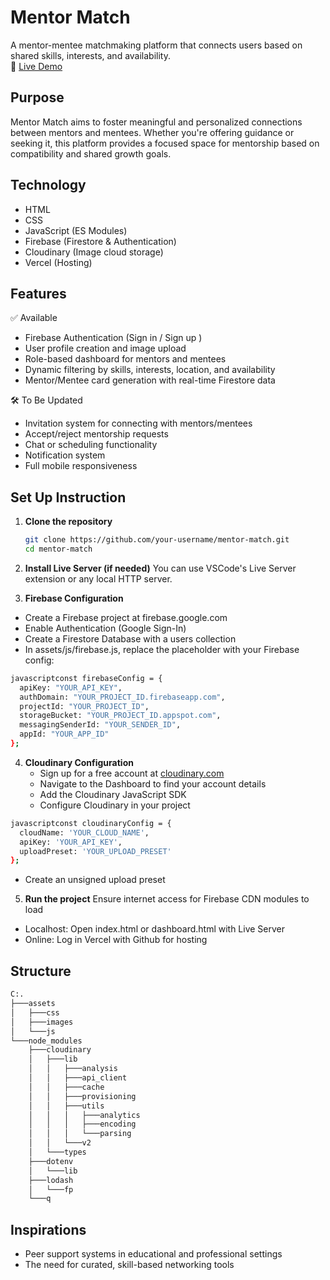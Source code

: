 # Mentor Match
A mentor-mentee matchmaking platform that connects users based on shared skills, interests, and availability.  
🔗 [Live Demo](https://mentor-match-eight-delta.vercel.app/dashboard.html)

## Purpose
Mentor Match aims to foster meaningful and personalized connections between mentors and mentees. Whether you're offering guidance or seeking it, this platform provides a focused space for mentorship based on compatibility and shared growth goals.

## Technology
- HTML
- CSS
- JavaScript (ES Modules)
- Firebase (Firestore & Authentication)
- Cloudinary (Image cloud storage)
- Vercel (Hosting)

## Features
✅ Available  
- Firebase Authentication (Sign in / Sign up )  
- User profile creation and image upload  
- Role-based dashboard for mentors and mentees  
- Dynamic filtering by skills, interests, location, and availability  
- Mentor/Mentee card generation with real-time Firestore data  

🛠 To Be Updated  
- Invitation system for connecting with mentors/mentees  
- Accept/reject mentorship requests  
- Chat or scheduling functionality  
- Notification system  
- Full mobile responsiveness

## Set Up Instruction

1. **Clone the repository**
   ```bash
   git clone https://github.com/your-username/mentor-match.git
   cd mentor-match

2. **Install Live Server (if needed)**
You can use VSCode's Live Server extension or any local HTTP server.

3. **Firebase Configuration**
- Create a Firebase project at firebase.google.com
- Enable Authentication (Google Sign-In)
- Create a Firestore Database with a users collection
- In assets/js/firebase.js, replace the placeholder with your Firebase config:
```bash
javascriptconst firebaseConfig = {
  apiKey: "YOUR_API_KEY",
  authDomain: "YOUR_PROJECT_ID.firebaseapp.com",
  projectId: "YOUR_PROJECT_ID",
  storageBucket: "YOUR_PROJECT_ID.appspot.com",
  messagingSenderId: "YOUR_SENDER_ID",
  appId: "YOUR_APP_ID"
};
```
4. **Cloudinary Configuration**
   - Sign up for a free account at [cloudinary.com](https://cloudinary.com)
   - Navigate to the Dashboard to find your account details
   - Add the Cloudinary JavaScript SDK
   - Configure Cloudinary in your project
```bash
javascriptconst cloudinaryConfig = {
  cloudName: 'YOUR_CLOUD_NAME',
  apiKey: 'YOUR_API_KEY',
  uploadPreset: 'YOUR_UPLOAD_PRESET'
};
```
- Create an unsigned upload preset

5. **Run the project**
Ensure internet access for Firebase CDN modules to load
- Localhost: Open index.html or dashboard.html with Live Server
- Online: Log in Vercel with Github for hosting

## Structure
```bash
C:.
├───assets
│   ├───css
│   ├───images
│   └───js
└───node_modules
    ├───cloudinary
    │   ├───lib
    │   │   ├───analysis
    │   │   ├───api_client
    │   │   ├───cache
    │   │   ├───provisioning
    │   │   ├───utils
    │   │   │   ├───analytics
    │   │   │   ├───encoding
    │   │   │   └───parsing
    │   │   └───v2
    │   └───types
    ├───dotenv
    │   └───lib
    ├───lodash
    │   └───fp
    └───q
```
## Inspirations
- Peer support systems in educational and professional settings
- The need for curated, skill-based networking tools

